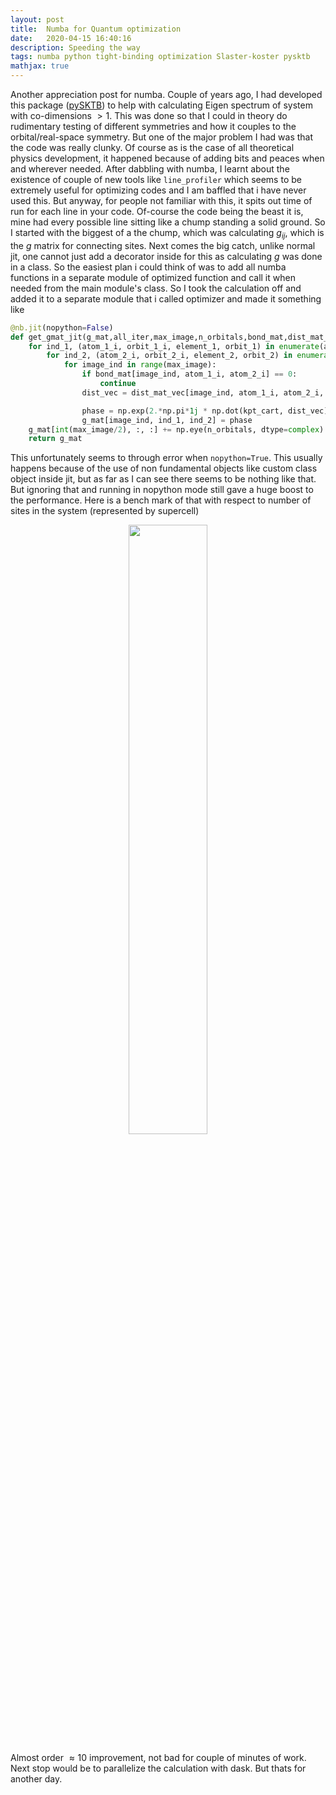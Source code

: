 ```yaml
---
layout: post
title:  Numba for Quantum optimization
date:   2020-04-15 16:40:16
description: Speeding the way
tags: numba python tight-binding optimization Slaster-koster pysktb
mathjax: true
---
```


Another appreciation post for numba. Couple of years ago, I had developed this package ([pySKTB](https://github.com/santoshkumarradha/pysktb)) to help with calculating Eigen spectrum of system with co-dimensions $>1$. This was done so that I could in theory do rudimentary testing of different symmetries and how it couples to the orbital/real-space symmetry. But one of the major problem I had was that the code was really clunky. Of course as is the case of all theoretical physics development, it happened because of adding bits and peaces when and wherever needed. After dabbling with numba, I learnt about the existence of couple of new tools like `line_profiler` which seems to be extremely useful for optimizing codes and I am baffled that i have never used this. But anyway, for people not familiar with this, it spits out time of run for each line in your code. Of-course the code being the beast it is, mine had every possible line sitting like a chump standing a solid ground. So I started with the biggest of a the chump, which was calculating $g_{ij}$, which is the $g$ matrix for connecting sites. Next comes the big catch, unlike normal jit, one cannot just add a decorator inside for this as calculating $g$ was done in a class. So the easiest plan i could think of was to add all numba functions in a separate module of optimized function and call it when needed from the main module's class. So I took the calculation off and added it to a separate module that i called optimizer and made it something like 
```python
@nb.jit(nopython=False)
def get_gmat_jit(g_mat,all_iter,max_image,n_orbitals,bond_mat,dist_mat_vec,kpt_cart):
	for ind_1, (atom_1_i, orbit_1_i, element_1, orbit_1) in enumerate(all_iter):
		for ind_2, (atom_2_i, orbit_2_i, element_2, orbit_2) in enumerate(all_iter):
			for image_ind in range(max_image):
				if bond_mat[image_ind, atom_1_i, atom_2_i] == 0:
					continue
				dist_vec = dist_mat_vec[image_ind, atom_1_i, atom_2_i, :]

				phase = np.exp(2.*np.pi*1j * np.dot(kpt_cart, dist_vec))
				g_mat[image_ind, ind_1, ind_2] = phase
	g_mat[int(max_image/2), :, :] += np.eye(n_orbitals, dtype=complex)
	return g_mat
```

This unfortunately seems to through error when `nopython=True`. This usually happens because of the use of non fundamental objects like custom class object inside jit, but as far as I can see there seems to be nothing like that. But ignoring that and running in nopython mode still gave a huge boost to the performance. Here is a bench mark of that with respect to number of sites in the system (represented by supercell)
<p align="center">
  <img width="50%" src="{{ site.baseurl }}/assets/img/pysktb_numba.png"/>
</p>

Almost order $\approx 10$ improvement, not bad for couple of minutes of work. Next stop would be to parallelize the calculation with dask. But thats for another day.
